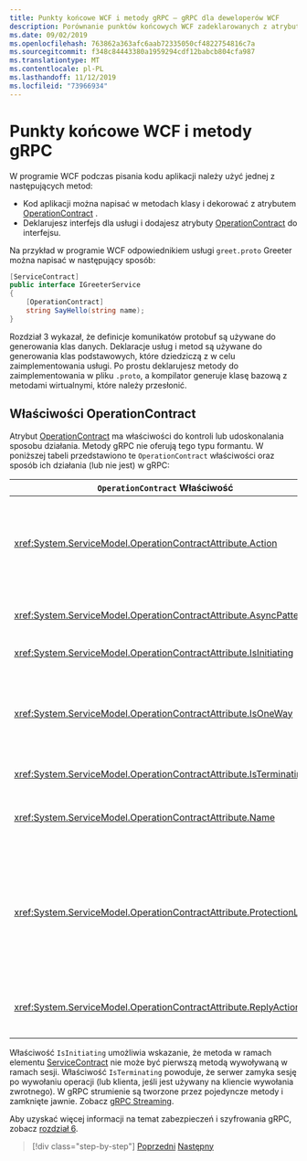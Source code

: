 ```yaml
---
title: Punkty końcowe WCF i metody gRPC — gRPC dla deweloperów WCF
description: Porównanie punktów końcowych WCF zadeklarowanych z atrybutami ServiceContract i OperationContract oraz metodami gRPC zadeklarowanymi w protobuf
ms.date: 09/02/2019
ms.openlocfilehash: 763862a363afc6aab72335050cf4822754816c7a
ms.sourcegitcommit: f348c84443380a1959294cdf12babcb804cfa987
ms.translationtype: MT
ms.contentlocale: pl-PL
ms.lasthandoff: 11/12/2019
ms.locfileid: "73966934"
---
```

# <a name="wcf-endpoints-and-grpc-methods"></a>Punkty końcowe WCF i metody gRPC

W programie WCF podczas pisania kodu aplikacji należy użyć jednej z następujących metod:

- Kod aplikacji można napisać w metodach klasy i dekorować z atrybutem [OperationContract](xref:System.ServiceModel.OperationContractAttribute) .
- Deklarujesz interfejs dla usługi i dodajesz atrybuty [OperationContract](xref:System.ServiceModel.OperationContractAttribute) do interfejsu.

Na przykład w programie WCF odpowiednikiem usługi `greet.proto` Greeter można napisać w następujący sposób:

```csharp
[ServiceContract]
public interface IGreeterService
{
    [OperationContract]
    string SayHello(string name);
}
```

Rozdział 3 wykazał, że definicje komunikatów protobuf są używane do generowania klas danych. Deklaracje usług i metod są używane do generowania klas podstawowych, które dziedziczą z w celu zaimplementowania usługi. Po prostu deklarujesz metody do zaimplementowania w pliku `.proto`, a kompilator generuje klasę bazową z metodami wirtualnymi, które należy przesłonić.

## <a name="operationcontract-properties"></a>Właściwości OperationContract

Atrybut [OperationContract](xref:System.ServiceModel.OperationContractAttribute) ma właściwości do kontroli lub udoskonalania sposobu działania. Metody gRPC nie oferują tego typu formantu. W poniższej tabeli przedstawiono te `OperationContract` właściwości oraz sposób ich działania (lub nie jest) w gRPC:

| `OperationContract` Właściwość | gRPC                                             |
| ---------------------------- | ------------------------------------------------ |
| <xref:System.ServiceModel.OperationContractAttribute.Action>             | Identyfikator URI służący do identyfikowania operacji. gRPC używa nazwy `package`, `service` i `rpc` z pliku `.proto`. |
| <xref:System.ServiceModel.OperationContractAttribute.AsyncPattern>       | Wszystkie metody usługi gRPC zwracają `Task` obiektów. |
| <xref:System.ServiceModel.OperationContractAttribute.IsInitiating>       | Zobacz uwagę poniżej. |
| <xref:System.ServiceModel.OperationContractAttribute.IsOneWay>           | Jednokierunkowe metody gRPC zwracają wyniki `Empty` lub używają przesyłania strumieniowego przez klienta. |
| <xref:System.ServiceModel.OperationContractAttribute.IsTerminating>      | Zobacz uwagę poniżej. |
| <xref:System.ServiceModel.OperationContractAttribute.Name>               | Powiązane z protokołem SOAP, brak znaczenia w gRPC. |
| <xref:System.ServiceModel.OperationContractAttribute.ProtectionLevel>    | Brak szyfrowania wiadomości; szyfrowanie sieciowe jest obsługiwane w warstwie transportowej (TLS za pośrednictwem protokołu HTTP/2). |
| <xref:System.ServiceModel.OperationContractAttribute.ReplyAction>        | Powiązane z protokołem SOAP, brak znaczenia w gRPC. |

Właściwość `IsInitiating` umożliwia wskazanie, że metoda w ramach elementu [ServiceContract](xref:System.ServiceModel.ServiceContractAttribute) nie może być pierwszą metodą wywoływaną w ramach sesji. Właściwość `IsTerminating` powoduje, że serwer zamyka sesję po wywołaniu operacji (lub klienta, jeśli jest używany na kliencie wywołania zwrotnego). W gRPC strumienie są tworzone przez pojedyncze metody i zamknięte jawnie. Zobacz [gRPC Streaming](rpc-types.md#grpc-streaming).

Aby uzyskać więcej informacji na temat zabezpieczeń i szyfrowania gRPC, zobacz [rozdział 6](security.md).

>[!div class="step-by-step"]
>[Poprzedni](wcf-services-to-grpc-comparison.md)
>[Następny](wcf-bindings.md)
